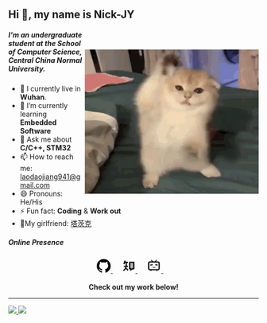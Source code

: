 ## Hi 👋, my name is Nick-JY

<img align="right" src="image/cat_dance.gif" alt="Hola Coders" width="350" height="290" style="margin-top:40px"/> 

##### I'm an undergraduate student at the School of Computer Science, Central China Normal University.

- 🔭 I currently live in **Wuhan**.
- 🌱 I’m currently learning **Embedded Software**
- 💬 Ask me about **C/C++, STM32**
- 📫 How to reach me: laodaojiang941@gmail.com
- 😄 Pronouns: He/His
- ⚡ Fun fact: **Coding** & **Work out**
- :girl:My girlfriend: [塔茨克](https://github.com/fograinwater)

##### Online Presence

<p align="center">
  <a href= "https://github.com/Nick-JY" target="_blank" alt="GitHub" title="GitHub">
    <img src="image/icon/github.svg" width="28px"/>
  </a>
  &emsp;
  <a href="https://www.zhihu.com/people/28-51-27-60-3" target="_blank" alt="Zhihu" title="Zhihu">
    <img src="image/icon/zhihu.png" width="28px"/>
  </a>
  &emsp;
  <a href="https://space.bilibili.com/104096611/" target="_blank" alt="Bilibili" title="Bilibili">
    <img src="image/icon/bilibili.png" width="30px"/>
  </a>
  &emsp;
  <br><br>
  <strong>Check out my work below!</strong>
</p>


---
<div>
  <a href="https://github.com/Nick-JY">
  <img height="180em" src="https://github-readme-stats.vercel.app/api?username=Nick-JY&show_icons=true&include_all_commits=true&count_private=true"/>
  <img height="180em" src="https://github-readme-stats.vercel.app/api/top-langs/?username=Nick-JY&layout=compact&langs_count=6"/>
</div>
